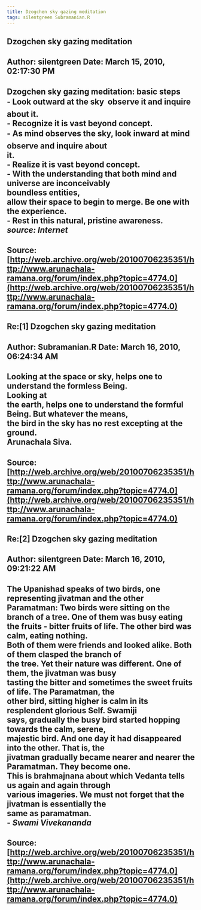 ```yaml
--- 
title: Dzogchen sky gazing meditation   
tags: silentgreen Subramanian.R  
---  
```

## Dzogchen sky gazing meditation  
Author: silentgreen         Date: March 15, 2010, 02:17:30 PM  
---  
Dzogchen sky gazing meditation: basic steps   
\- Look outward at the sky  observe it and inquire about it.   
\- Recognize it is vast beyond concept.   
\- As mind observes the sky, look inward at mind  observe and inquire about  
it.   
\- Realize it is vast beyond concept.   
\- With the understanding that both mind and universe are inconceivably  
boundless entities,   
allow their space to begin to merge. Be one with the experience.   
\- Rest in this natural, pristine awareness.   
 _source: Internet_
 ---  
Source:[http://web.archive.org/web/20100706235351/http://www.arunachala-ramana.org/forum/index.php?topic=4774.0](http://web.archive.org/web/20100706235351/http://www.arunachala-ramana.org/forum/index.php?topic=4774.0)   
---  

## Re:[1] Dzogchen sky gazing meditation  
Author: Subramanian.R       Date: March 16, 2010, 06:24:34 AM  
---  
Looking at the space or sky, helps one to understand the formless Being.  
Looking at   
the earth, helps one to understand the formful Being. But whatever the means,   
the bird in the sky has no rest excepting at the ground.   
Arunachala Siva.
 ---  
Source:[http://web.archive.org/web/20100706235351/http://www.arunachala-ramana.org/forum/index.php?topic=4774.0](http://web.archive.org/web/20100706235351/http://www.arunachala-ramana.org/forum/index.php?topic=4774.0)   
---  

## Re:[2] Dzogchen sky gazing meditation  
Author: silentgreen         Date: March 16, 2010, 09:21:22 AM  
---  
The Upanishad speaks of two birds, one representing jivatman and the other  
Paramatman: Two birds were sitting on the branch of a tree. One of them was busy eating  
the fruits - bitter fruits of life. The other bird was calm, eating nothing.  
Both of them were friends and looked alike. Both of them clasped the branch of  
the tree. Yet their nature was different. One of them, the jivatman was busy  
tasting the bitter and sometimes the sweet fruits of life. The Paramatman, the  
other bird, sitting higher is calm in its resplendent glorious Self. Swamiji  
says, gradually the busy bird started hopping towards the calm, serene,  
majestic bird. And one day it had disappeared into the other. That is, the  
jivatman gradually became nearer and nearer the Paramatman. They become one.   
This is brahmajnana about which Vedanta tells us again and again through  
various imageries. We must not forget that the jivatman is essentially the  
same as paramatman.   
\- _Swami Vivekananda_
 ---  
Source:[http://web.archive.org/web/20100706235351/http://www.arunachala-ramana.org/forum/index.php?topic=4774.0](http://web.archive.org/web/20100706235351/http://www.arunachala-ramana.org/forum/index.php?topic=4774.0)   
---  

